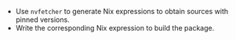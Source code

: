- Use `nvfetcher` to generate Nix expressions to obtain sources with pinned versions.
- Write the corresponding Nix expression to build the package.

